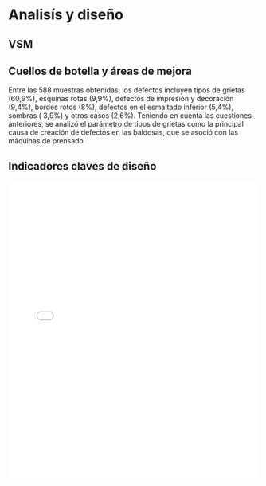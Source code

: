# Analisís y  diseño

## VSM


## Cuellos de botella y áreas de mejora 

Entre las 588 muestras obtenidas, los defectos incluyen tipos de grietas (60,9%), esquinas rotas (9,9%), defectos de impresión y decoración (9,4%), bordes rotos (8%), defectos en el esmaltado inferior (5,4%), sombras ( 3,9%) y otros casos (2,6%). Teniendo en cuenta las cuestiones anteriores, se analizó el parámetro de tipos de grietas como la principal causa de creación de defectos en las baldosas, que se asoció con las máquinas de prensado

## Indicadores claves de diseño 

<embed src="KPI.pdf" type="application/pdf" width="100%" height="600px" />

